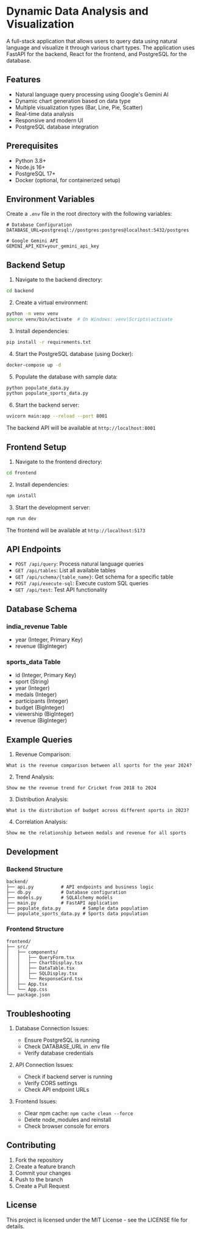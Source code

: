 # Dynamic Data Analysis and Visualization

A full-stack application that allows users to query data using natural language and visualize it through various chart types. The application uses FastAPI for the backend, React for the frontend, and PostgreSQL for the database.

## Features

- Natural language query processing using Google's Gemini AI
- Dynamic chart generation based on data type
- Multiple visualization types (Bar, Line, Pie, Scatter)
- Real-time data analysis
- Responsive and modern UI
- PostgreSQL database integration

## Prerequisites

- Python 3.8+
- Node.js 16+
- PostgreSQL 17+
- Docker (optional, for containerized setup)

## Environment Variables

Create a `.env` file in the root directory with the following variables:

```env
# Database Configuration
DATABASE_URL=postgresql://postgres:postgres@localhost:5432/postgres

# Google Gemini API
GEMINI_API_KEY=your_gemini_api_key
```

## Backend Setup

1. Navigate to the backend directory:
```bash
cd backend
```

2. Create a virtual environment:
```bash
python -m venv venv
source venv/bin/activate  # On Windows: venv\Scripts\activate
```

3. Install dependencies:
```bash
pip install -r requirements.txt
```

4. Start the PostgreSQL database (using Docker):
```bash
docker-compose up -d
```

5. Populate the database with sample data:
```bash
python populate_data.py
python populate_sports_data.py
```

6. Start the backend server:
```bash
uvicorn main:app --reload --port 8001
```

The backend API will be available at `http://localhost:8001`

## Frontend Setup

1. Navigate to the frontend directory:
```bash
cd frontend
```

2. Install dependencies:
```bash
npm install
```

3. Start the development server:
```bash
npm run dev
```

The frontend will be available at `http://localhost:5173`

## API Endpoints

- `POST /api/query`: Process natural language queries
- `GET /api/tables`: List all available tables
- `GET /api/schema/{table_name}`: Get schema for a specific table
- `POST /api/execute-sql`: Execute custom SQL queries
- `GET /api/test`: Test API functionality

## Database Schema

### india_revenue Table
- year (Integer, Primary Key)
- revenue (BigInteger)

### sports_data Table
- id (Integer, Primary Key)
- sport (String)
- year (Integer)
- medals (Integer)
- participants (Integer)
- budget (BigInteger)
- viewership (BigInteger)
- revenue (BigInteger)

## Example Queries

1. Revenue Comparison:
```
What is the revenue comparison between all sports for the year 2024?
```

2. Trend Analysis:
```
Show me the revenue trend for Cricket from 2018 to 2024
```

3. Distribution Analysis:
```
What is the distribution of budget across different sports in 2023?
```

4. Correlation Analysis:
```
Show me the relationship between medals and revenue for all sports
```

## Development

### Backend Structure
```
backend/
├── api.py          # API endpoints and business logic
├── db.py           # Database configuration
├── models.py       # SQLAlchemy models
├── main.py         # FastAPI application
├── populate_data.py        # Sample data population
└── populate_sports_data.py # Sports data population
```

### Frontend Structure
```
frontend/
├── src/
│   ├── components/
│   │   ├── QueryForm.tsx
│   │   ├── ChartDisplay.tsx
│   │   ├── DataTable.tsx
│   │   ├── SQLDisplay.tsx
│   │   └── ResponseCard.tsx
│   ├── App.tsx
│   └── App.css
└── package.json
```

## Troubleshooting

1. Database Connection Issues:
   - Ensure PostgreSQL is running
   - Check DATABASE_URL in .env file
   - Verify database credentials

2. API Connection Issues:
   - Check if backend server is running
   - Verify CORS settings
   - Check API endpoint URLs

3. Frontend Issues:
   - Clear npm cache: `npm cache clean --force`
   - Delete node_modules and reinstall
   - Check browser console for errors

## Contributing

1. Fork the repository
2. Create a feature branch
3. Commit your changes
4. Push to the branch
5. Create a Pull Request

## License

This project is licensed under the MIT License - see the LICENSE file for details. 